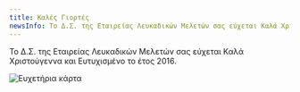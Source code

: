 ```yaml
---
title: Καλές Γιορτές
newsInfo: Το Δ.Σ. της Εταιρείας Λευκαδικών Μελετών σας εύχεται Καλά Χριστούγεννα και Ευτυχισμένο το έτος 2016.
---
```


Το Δ.Σ. της Εταιρείας Λευκαδικών Μελετών σας εύχεται Καλά Χριστούγεννα και Ευτυχισμένο το έτος 2016.

<img class="pure-img" src="/images/xmas_2015.jpg" alt="Ευχετήρια κάρτα" ></img>
